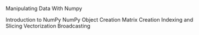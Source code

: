 Manipulating Data With Numpy

Introduction to NumPy
NumPy Object Creation
Matrix Creation
Indexing and Slicing
Vectorization
Broadcasting
